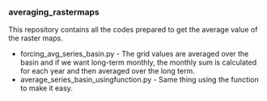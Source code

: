 ### averaging_rastermaps
This repository contains all the codes prepared to get the average value of the raster maps.

* forcing_avg_series_basin.py - The grid values are averaged over the basin and if we want long-term monthly, the monthly sum is calculated for each year and then averaged over the long term.
* average_series_basin_usingfunction.py - Same thing using the function to make it easy.


